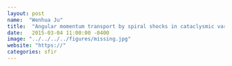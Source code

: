 ```yaml
---
layout: post
name:  "Wenhua Ju"
title:  "Angular momentum transport by spiral shocks in cataclysmic variable (CV) accretion disks"
date:   2015-03-04 11:00:00 -0400
image: "../../../../figures/missing.jpg"
website: "https://"
categories: sfir
---
```


